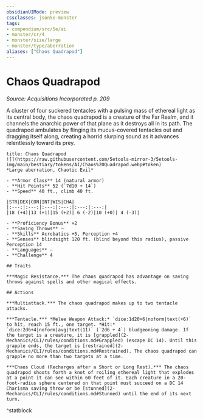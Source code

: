 ```yaml
---
obsidianUIMode: preview
cssclasses: json5e-monster
tags:
- compendium/src/5e/ai
- monster/cr/4
- monster/size/large
- monster/type/aberration
aliases: ["Chaos Quadrapod"]
---
```

# Chaos Quadrapod
*Source: Acquisitions Incorporated p. 209*  

A cluster of four suckered tentacles with a pulsing mass of ethereal light as its central body, the chaos quadrapod is a creature of the Far Realm, and it channels the anarchic power of that plane as it destroys all in its path. The quadrapod ambulates by flinging its mucus-covered tentacles out and dragging itself along, creating a horrid slurping sound as it advances relentlessly toward its prey.

```ad-statblock
title: Chaos Quadrapod
![](https://raw.githubusercontent.com/5etools-mirror-3/5etools-img/main/bestiary/tokens/AI/Chaos%20Quadrapod.webp#token)
*Large aberration, Chaotic Evil*

- **Armor Class** 14 (natural armor)
- **Hit Points** 52 (`7d10 + 14`)
- **Speed** 40 ft., climb 40 ft.

|STR|DEX|CON|INT|WIS|CHA|
|:---:|:---:|:---:|:---:|:---:|:---:|
|18 (+4)|13 (+1)|15 (+2)| 6 (-2)|10 (+0)| 4 (-3)|

- **Proficiency Bonus** +2
- **Saving Throws** ⏤
- **Skills** Acrobatics +5, Perception +4
- **Senses** blindsight 120 ft. (blind beyond this radius), passive Perception 14
- **Languages** —
- **Challenge** 4

## Traits

***Magic Resistance.*** The chaos quadrapod has advantage on saving throws against spells and other magical effects.

## Actions

***Multiattack.*** The chaos quadrapod makes up to two tentacle attacks.

***Tentacle.*** *Melee Weapon Attack:* `dice:1d20+6|noform|text(+6)` to hit, reach 15 ft., one target. *Hit:* `dice:2d6+4|noform|avg|text(11)` (`2d6 + 4`) bludgeoning damage. If the target is a creature, it is [grappled](2-Mechanics/CLI/rules/conditions.md#Grappled) (escape DC 14). Until this grapple ends, the target is [restrained](2-Mechanics/CLI/rules/conditions.md#Restrained). The chaos quadrapod can grapple no more than two targets at a time.

***Chaos Cloud (Recharges after a Short or Long Rest).*** The chaos quadrapod shoots forth a knot of roiling ethereal light that explodes at a point it can see within 60 feet of it. Each creature in a 20-foot-radius sphere centered on that point must succeed on a DC 14 Charisma saving throw or be [stunned](2-Mechanics/CLI/rules/conditions.md#Stunned) until the end of its next turn.
```
^statblock